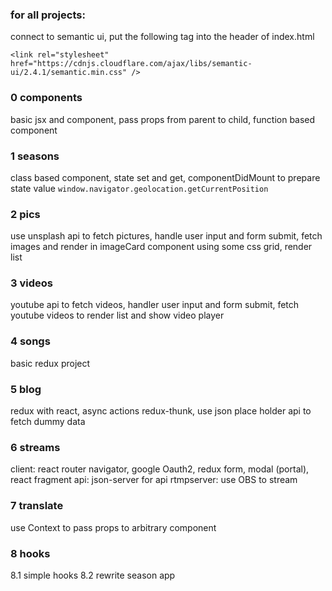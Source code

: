 ### for all projects: 
connect to semantic ui, put the following tag into the header of index.html

```<link rel="stylesheet" href="https://cdnjs.cloudflare.com/ajax/libs/semantic-ui/2.4.1/semantic.min.css" />```

### 0 components

basic jsx and component, pass props from parent to child, function based component

### 1 seasons

class based component, state set and get, componentDidMount to prepare state value `window.navigator.geolocation.getCurrentPosition`

### 2 pics

use unsplash api to fetch pictures, handle user input and form submit, fetch images and render in imageCard component using some css grid, render list

### 3 videos

youtube api to fetch videos, handler user input and form submit, fetch youtube videos to render list and show video player

### 4 songs
basic redux project

### 5 blog

redux with react, async actions redux-thunk, use json place holder api to fetch dummy data

### 6 streams

client: react router navigator, google Oauth2, redux form, modal (portal), react fragment
api: json-server for api
rtmpserver: use OBS to stream

### 7 translate
use Context to pass props to arbitrary component

### 8 hooks
8.1 simple hooks
8.2 rewrite season app